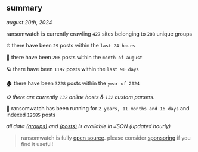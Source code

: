 
## summary
_august 20th, 2024_

ransomwatch is currently crawling `427` sites belonging to `208` unique groups

⏲ there have been `29` posts within the `last 24 hours`

🦈 there have been `206` posts within the `month of august`

🪐 there have been `1197` posts within the `last 90 days`

🏚 there have been `3228` posts within the `year of 2024`

_⚙️ there are currently `132` online hosts & `132` custom parsers._

🦕 ransomwatch has been running for `2 years, 11 months and 16 days` and indexed `12685` posts

_all data  [(groups)](http://ransomwhat.telemetry.ltd/groups) and [(posts)](http://ransomwhat.telemetry.ltd/posts) is available in JSON (updated hourly)_

> ransomwatch is fully [open source](https://github.com/joshhighet/ransomwatch#ransomwatch--). please consider [sponsoring](https://github.com/sponsors/joshhighet) if you find it useful!
